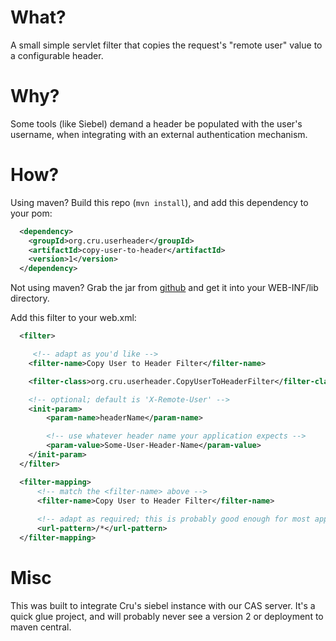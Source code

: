 # What?

A small simple servlet filter that copies the request's "remote user" value to a configurable header.

# Why?

Some tools (like Siebel) demand a header be populated with the user's username,
when integrating with an external authentication mechanism.

# How?

Using maven?
Build this repo (`mvn install`), and add this dependency to your pom:

```xml
  <dependency>
    <groupId>org.cru.userheader</groupId>
    <artifactId>copy-user-to-header</artifactId>
    <version>1</version>
  </dependency>
```

Not using maven?
Grab the jar from
[github](https://github.com/CruGlobal/copy-user-to-header/releases/tag/1)
and get it into your WEB-INF/lib directory.

Add this filter to your web.xml:
```xml
  <filter>

     <!-- adapt as you'd like -->
    <filter-name>Copy User to Header Filter</filter-name>

    <filter-class>org.cru.userheader.CopyUserToHeaderFilter</filter-class>

    <!-- optional; default is 'X-Remote-User' -->
    <init-param>
        <param-name>headerName</param-name>

        <!-- use whatever header name your application expects -->
        <param-value>Some-User-Header-Name</param-value>
    </init-param>
  </filter>

  <filter-mapping>
      <!-- match the <filter-name> above -->
      <filter-name>Copy User to Header Filter</filter-name>
      
      <!-- adapt as required; this is probably good enough for most applications -->
      <url-pattern>/*</url-pattern>
  </filter-mapping>
```


# Misc

This was built to integrate Cru's siebel instance with our CAS server.
It's a quick glue project, and will probably never see a version 2 or deployment to maven central.
